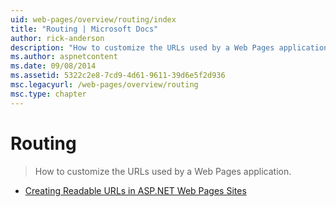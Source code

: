 ```yaml
---
uid: web-pages/overview/routing/index
title: "Routing | Microsoft Docs"
author: rick-anderson
description: "How to customize the URLs used by a Web Pages application."
ms.author: aspnetcontent
ms.date: 09/08/2014
ms.assetid: 5322c2e8-7cd9-4d61-9611-39d6e5f2d936
msc.legacyurl: /web-pages/overview/routing
msc.type: chapter
---
```

Routing
====================
> How to customize the URLs used by a Web Pages application.


- [Creating Readable URLs in ASP.NET Web Pages Sites](creating-readable-urls-in-aspnet-web-pages-sites.md)

